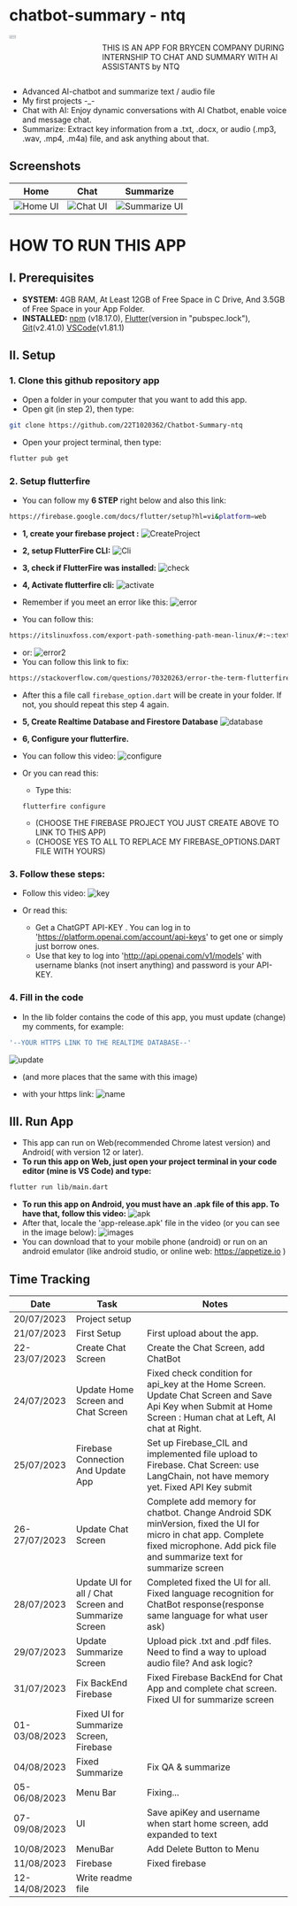 # chatbot-summary - ntq

<div style="display: flex;">
  <div style="flex: 1;">
    <a href="https://www.facebook.com/quang.nguyenthe.710">
      <img src="assets/images/myface.png" width="27%" height="27%">
    </a>
  </div>
  
  <div style="flex: 2;">
    <p>THIS IS AN APP FOR BRYCEN COMPANY DURING INTERNSHIP TO CHAT AND SUMMARY WITH AI ASSISTANTS by NTQ
</p>
  </div>
</div>

* Advanced AI-chatbot and summarize text / audio file
* My first projects -_-
* Chat with AI: Enjoy dynamic conversations with AI Chatbot, enable voice and message chat.
* Summarize: Extract key information from a .txt, .docx, or audio (.mp3, .wav, .mp4, .m4a) file, and ask anything about that. 

## Screenshots

| Home                                 | Chat                                 | Summarize                                 |
|----------------------------------------------|----------------------------------------------|----------------------------------------------|
| ![Home UI](screenshots/home.gif) | ![Chat UI](screenshots/chat.gif) | ![Summarize UI](screenshots/summary.gif) |


# HOW TO RUN THIS APP 

## I. Prerequisites

- **SYSTEM:** 4GB RAM, At Least 12GB of Free Space in C Drive, And 3.5GB of Free Space in your App Folder.
- **INSTALLED:** [npm](https://nodejs.org/en) (v18.17.0), [Flutter](https://docs.flutter.dev/get-started/install)(version in "pubspec.lock"), [Git](https://git-scm.com/downloads)(v2.41.0)
[VSCode](https://code.visualstudio.com/)(v1.81.1)

## II. Setup
### 1. Clone this github repository app

- Open a folder in your computer that you want to add this app.
- Open git (in step 2), then type:

```bash
git clone https://github.com/22T1020362/Chatbot-Summary-ntq
```
- Open your project terminal, then type:
```bash
flutter pub get
```
### 2. Setup flutterfire
- You can follow my **6 STEP** right below and also this link: 
```bash
https://firebase.google.com/docs/flutter/setup?hl=vi&platform=web
```
- **1, create your firebase project :**
![CreateProject](assets/files/createProject.gif)

- **2, setup FlutterFire CLI:**
![Cli](assets/files/cli.gif)

- **3, check if FlutterFire was installed:**
![check](assets/files/check.gif)

- **4, Activate flutterfire cli:**
![activate](assets/files/activate.gif)
- Remember if you meet an error like this:
![error](screenshots/error.png)
- You can follow this:
```bash
https://itslinuxfoss.com/export-path-something-path-mean-linux/#:~:text=The%20%E2%80%9Cexport%20PATH%3Dsomething%3A%24PATH%E2%80%9D%20command%20changes%20the,add%20multiple%20directories%20to%20PATH.
```
- or:
![error2](screenshots/error2.png)
- You can follow this link to fix:
```bash
https://stackoverflow.com/questions/70320263/error-the-term-flutterfire-is-not-recognized-as-the-name-of-a-cmdlet-functio
```

- After this a file call ```firebase_option.dart``` will be create in your folder. If not, you should repeat this step 4 again.

- **5, Create Realtime Database and Firestore Database**
![database](assets/files/database.gif)
- **6, Configure your flutterfire.**

- You can follow this video:
![configure](assets/files/configure.gif)
 

- Or you can read this:
    + Type this:
    ```
    flutterfire configure 
    ```
    + (CHOOSE THE FIREBASE PROJECT YOU JUST CREATE ABOVE TO LINK TO THIS APP)
    + (CHOOSE YES TO ALL TO REPLACE MY FIREBASE_OPTIONS.DART FILE WITH YOURS)


### 3. Follow these steps: 
- Follow this video:
![key](assets/files/key.gif)

- Or read this:
    + Get a ChatGPT API-KEY . You can log in to 'https://platform.openai.com/account/api-keys' to get one or simply just borrow ones.
    + Use that key to log into 'http://api.openai.com/v1/models' with username blanks (not insert anything) and password is your API-KEY.

### 4. Fill in the code
- In the lib folder contains the code of this app, you must update (change) my comments, for example: 
```bash
'--YOUR HTTPS LINK TO THE REALTIME DATABASE--'
```
![update](screenshots/update.png)
- (and more places that the same with this image)

- with your https link:
![name](screenshots/name.png)

## III. Run App

- This app can run on Web(recommended Chrome latest version) and Android( with version 12 or later).
- **To run this app on Web, just open your project terminal in your code editor (mine is VS Code) and type:**
```bash
flutter run lib/main.dart
```
- **To run this app on Android, you must have an .apk file of this app. To have that, follow this video:**
![apk](assets/files/apk.gif)
- After that, locale the 'app-release.apk' file in the video (or you can see in the image below):
![images](screenshots/apk.png)
- You can download that to your mobile phone (android) or run on an android emulator (like android studio, or online web:
https://appetize.io )

## Time Tracking

| Date         | Task                | Notes                                               |
|--------------|---------------------|-----------------------------------------------------|
| 20/07/2023     | Project setup       |                                                     |
| 21/07/2023 | First Setup     | First upload about the app. |
| 22-23/07/2023 | Create Chat Screen  | Create the Chat Screen, add ChatBot     |
| 24/07/2023     | Update Home Screen and Chat Screen        | Fixed check condition for api_key at the Home Screen. Update Chat Screen and Save Api Key when Submit at Home Screen : Human chat at Left, AI chat at Right.   |
| 25/07/2023 | Firebase Connection And Update App | Set up Firebase_CIL and implemented file upload to Firebase. Chat Screen: use LangChain, not have memory yet. Fixed API Key submit  |
| 26-27/07/2023     | Update Chat Screen       |   Complete add memory for chatbot. Change Android SDK minVersion, fixed the UI for micro in chat app. Complete fixed microphone. Add pick file and summarize text for summarize screen      |
| 28/07/2023     | Update UI for all / Chat Screen and Summarize Screen       |  Completed fixed the UI for all. Fixed language recognition for ChatBot response(response same language for what user ask)  |
| 29/07/2023     | Update Summarize Screen       | Upload pick .txt and .pdf files. Need to find a way to upload audio file? And ask logic?    |
| 31/07/2023     | Fix BackEnd Firebase       | Fixed Firebase BackEnd for Chat App and complete chat screen. Fixed UI for summarize screen  |
| 01-03/08/2023     | Fixed UI for Summarize Screen, Firebase       |     |
| 04/08/2023     | Fixed Summarize  |   Fix QA & summarize  |
| 05-06/08/2023     | Menu Bar      |   Fixing...  |
| 07-09/08/2023     | UI     |  Save apiKey and username when start home screen, add expanded to text   |   
| 10/08/2023     | MenuBar     |  Add Delete Button to Menu   | 
| 11/08/2023     | Firebase     |  Fixed firebase   |
| 12-14/08/2023     | Write readme file     |  |
